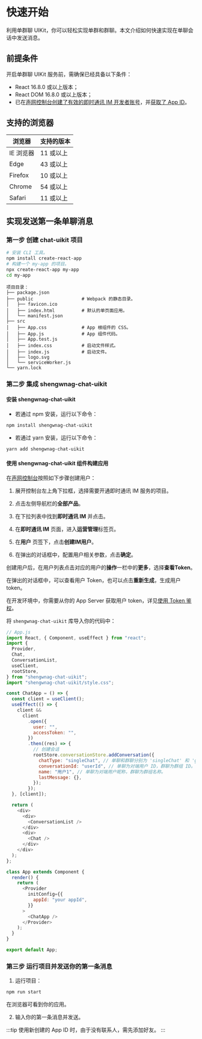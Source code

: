 # 快速开始

<Toc />

利用单群聊 UIKit，你可以轻松实现单群和群聊。本文介绍如何快速实现在单聊会话中发送消息。

## 前提条件

开启单群聊 UIKit 服务前，需确保已经具备以下条件：

- React 16.8.0 或以上版本；
- React DOM 16.8.0 或以上版本；
- 已在[声网控制台](https://console.shengwnag.com/user/login)[创建了有效的即时通讯 IM 开发者账号](/docs/sdk/web/enable_im.html#_1-登录声网控制台)，并[获取了 App ID](/docs/sdk/web/enable_im.html#_3-获取-app-id)。

## 支持的浏览器

| 浏览器    | 支持的版本 |
| --------- | ---------- |
| IE 浏览器 | 11 或以上  |
| Edge      | 43 或以上  |
| Firefox   | 10 或以上  |
| Chrome    | 54 或以上  |
| Safari    | 11 或以上  |

## 实现发送第一条单聊消息

### 第一步 创建 chat-uikit 项目

```bash
# 安装 CLI 工具。
npm install create-react-app
# 构建一个 my-app 的项目。
npx create-react-app my-app
cd my-app
```

```
项目目录：
├── package.json
├── public                  # Webpack 的静态目录。
│   ├── favicon.ico
│   ├── index.html          # 默认的单页面应用。
│   └── manifest.json
├── src
│   ├── App.css             # App 根组件的 CSS。
│   ├── App.js              # App 组件代码。
│   ├── App.test.js
│   ├── index.css           # 启动文件样式。
│   ├── index.js            # 启动文件。
│   ├── logo.svg
│   └── serviceWorker.js
└── yarn.lock
```

### 第二步 集成 shengwnag-chat-uikit

#### 安装 shengwnag-chat-uikit

- 若通过 npm 安装，运行以下命令：

```bash
npm install shengwnag-chat-uikit
```

- 若通过 yarn 安装，运行以下命令：

```bash
yarn add shengwnag-chat-uikit
```

#### 使用 shengwnag-chat-uikit 组件构建应用

在[声网控制台](https://console.shengwang.cn/overview)按照如下步骤创建用户：

1. 展开控制台左上角下拉框，选择需要开通即时通讯 IM 服务的项目。

2. 点击左侧导航栏的**全部产品**。

3. 在下拉列表中找到**即时通讯 IM** 并点击。

4. 在**即时通讯 IM** 页面，进入**运营管理**标签页。

5. 在**用户** 页签下，点击**创建IM用户**。

6. 在弹出的对话框中，配置用户相关参数，点击**确定**。

创建用户后，在用户列表点击对应的用户的**操作**一栏中的**更多**，选择**查看Token**。

在弹出的对话框中，可以查看用户 Token，也可以点击**重新生成**，生成用户 token。

在开发环境中，你需要从你的 App Server 获取用户 token，详见[使用 Token 鉴权](/docs/sdk/server-side/token_authentication.html)。

将 `shengwnag-chat-uikit` 库导入你的代码中：

```javascript
// App.js
import React, { Component, useEffect } from "react";
import {
  Provider,
  Chat,
  ConversationList,
  useClient,
  rootStore,
} from "shengwnag-chat-uikit";
import "shengwnag-chat-uikit/style.css";

const ChatApp = () => {
  const client = useClient();
  useEffect(() => {
    client &&
      client
        .open({
          user: "",
          accessToken: "",
        })
        .then((res) => {
          // 创建会话
          rootStore.conversationStore.addConversation({
            chatType: "singleChat", // 单聊和群聊分别为 'singleChat' 和 'groupChat'。
            conversationId: "userId", // 单聊为对端用户 ID，群聊为群组 ID。
            name: "用户1", // 单聊为对端用户昵称，群聊为群组名称。
            lastMessage: {},
          });
        });
  }, [client]);

  return (
    <div>
      <div>
        <ConversationList />
      </div>
      <div>
        <Chat />
      </div>
    </div>
  );
};

class App extends Component {
  render() {
    return (
      <Provider
        initConfig={{
          appId: "your appId",
        }}
      >
        <ChatApp />
      </Provider>
    );
  }
}

export default App;
```

### 第三步 运行项目并发送你的第一条消息

1. 运行项目：

```bash
npm run start
```

在浏览器可看到你的应用。

2. 输入你的第一条消息并发送。

:::tip
使用新创建的 App ID 时，由于没有联系人，需先添加好友。
:::

<ImageGallery>
  <ImageItem src="/images/uikit/chatuikit/web/message_first.png" title="发送第一条消息" />
</ImageGallery>

